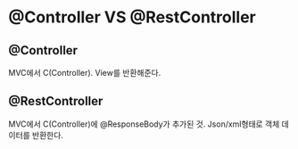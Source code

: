 # @Controller VS @RestController

## @Controller

MVC에서 C(Controller). View를 반환해준다.

## @RestController

MVC에서 C(Controller)에 @ResponseBody가 추가된 것. Json/xml형태로 객체 데이터를 반환한다.
